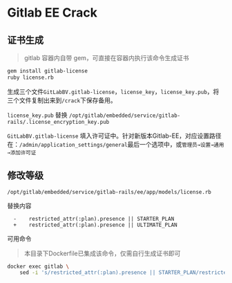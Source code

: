 # Gitlab EE Crack

## 证书生成
> gitlab 容器内自带 gem，可直接在容器内执行该命令生成证书
```bash
gem install gitlab-license
ruby license.rb
```
生成三个文件`GitLabBV.gitlab-license`，`license_key`，`license_key.pub`，将三个文件复制出来到`/crack`下保存备用。

`license_key.pub` 替换 `/opt/gitlab/embedded/service/gitlab-rails/.license_encryption_key.pub`

`GitLabBV.gitlab-license` 填入许可证中。针对新版本Gitlab-EE，对应设置路径在：`/admin/application_settings/general`最后一个选项中，或`管理员→设置→通用→添加许可证`

## 修改等级
`/opt/gitlab/embedded/service/gitlab-rails/ee/app/models/license.rb`

替换内容
```
  -    restricted_attr(:plan).presence || STARTER_PLAN
  +    restricted_attr(:plan).presence || ULTIMATE_PLAN
```

可用命令
> 本目录下Dockerfile已集成该命令，仅需自行生成证书即可
```bash
docker exec gitlab \
    sed -i 's/restricted_attr(:plan).presence || STARTER_PLAN/restricted_attr(:plan).presence || ULTIMATE_PLAN/g' /opt/gitlab/embedded/service/gitlab-rails/ee/app/models/license.rb
```
